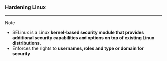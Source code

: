 ### Hardening Linux
---
>[!note]
>- SELinux is a Linux **kernel-based security module that provides additional security capabilities and options on top of existing Linux distributions.**
>- Enforces the rights to **usernames, roles and type or domain for security** 

